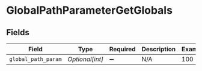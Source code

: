 # GlobalPathParameterGetGlobals


## Fields

| Field               | Type                | Required            | Description         | Example             |
| ------------------- | ------------------- | ------------------- | ------------------- | ------------------- |
| `global_path_param` | *Optional[int]*     | :heavy_minus_sign:  | N/A                 | 100                 |